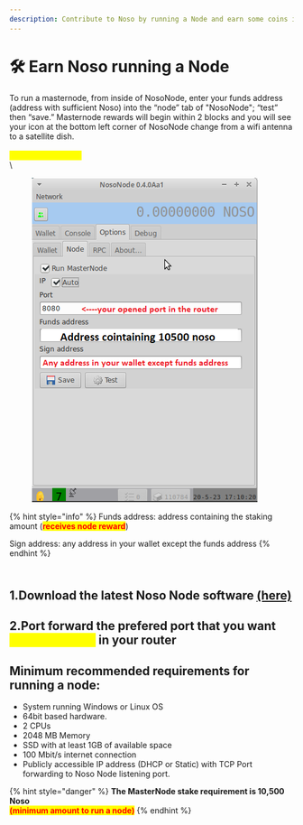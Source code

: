 ```yaml
---
description: Contribute to Noso by running a Node and earn some coins in process :)
---
```


# 🛠 Earn Noso running a Node

To run a masternode, from inside of NosoNode, enter your funds address (address with sufficient Noso) into the “node” tab of "NosoNode"; “test” then “save.” Masternode rewards will begin within 2 blocks and you will see your icon at the bottom left corner of NosoNode change from a wifi antenna to a satellite dish.\
\
<mark style="color:yellow;">**Masternodes (MN)**</mark>\
\


<figure><img src="../../.gitbook/assets/nosonode.PNG" alt=""><figcaption></figcaption></figure>

{% hint style="info" %}
Funds address: address containing the staking amount (<mark style="color:red;">**receives node reward**</mark>)

Sign address: any address in your wallet except the funds address
{% endhint %}

\
1.Download the latest Noso Node software [(here)](https://github.com/Noso-Project/NosoNode/releases)
----------------------------------------------------------------------------------------------------

## 2.Port forward the prefered port that you want <mark style="color:yellow;">(Default:8080)</mark> in your router

## **Minimum recommended requirements for running a node:**

* System running Windows or Linux OS
* 64bit based hardware.
* 2 CPUs
* 2048 MB Memory
* SSD with at least 1GB of available space
* 100 Mbit/s internet connection
* Publicly accessible IP address (DHCP or Static) with TCP Port forwarding to Noso Node listening port.

{% hint style="danger" %}
**The MasterNode stake requirement is 10,500 Noso**\
<mark style="color:red;">**(minimum amount to run a node)**</mark>
{% endhint %}
